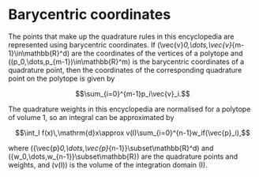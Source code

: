 # Barycentric coordinates
The points that make up the quadrature rules in this encyclopedia are represented using barycentric coordinates.
If \(\vec{v}_0,\dots,\vec{v}_{m-1}\in\mathbb{R}^d\) are the coordinates of the vertices of a polytope and \((p_0,\dots,p_{m-1})\in\mathbb{R}^m\)
is the barycentric coordinates of a quadrature point, then the coordinates of the corresponding quadrature point on the polytope is
given by

$$\sum_{i=0}^{m-1}p_i\vec{v}_i.$$

The quadrature weights in this encyclopedia are normalised for a polytope of volume 1, so an integral can be approximated by

$$\int_I f(x)\,\mathrm{d}x\approx v(I)\sum_{i=0}^{n-1}w_if(\vec{p}_i),$$

where \(\{\vec{p}_0,\dots,\vec{p}_{n-1}\}\subset\mathbb{R}^d\) and \(\{w_0,\dots,w_{n-1}\}\subset\mathbb{R}\)
are the quadrature points and weights, and \(v(I)\) is the volume of the integration domain \(I\).
